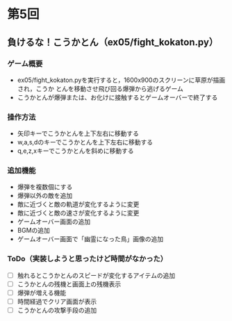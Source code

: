 # 第5回
## 負けるな！こうかとん（ex05/fight_kokaton.py）
### ゲーム概要
- ex05/fight_kokaton.pyを実行すると，1600x900のスクリーンに草原が描画され，こうか
とんを移動させ飛び回る爆弾から逃げるゲーム
- こうかとんが爆弾または、お化けに接触するとゲームオーバーで終了する
### 操作方法
- 矢印キーでこうかとんを上下左右に移動する
- w,a,s,dのキーでこうかとんを上下左右に移動する
- q,e,z,xキーでこうかとんを斜めに移動する
### 追加機能
- 爆弾を複数個にする
- 爆弾以外の敵を追加
- 敵に近づくと敵の軌道が変化するように変更
- 敵に近づくと敵の速さが変化するように変更
- ゲームオーバー画面の追加
- BGMの追加
- ゲームオーバー画面で「幽霊になった鳥」画像の追加
### ToDo（実装しようと思ったけど時間がなかった）
- [ ] 触れるとこうかとんのスピードが変化するアイテムの追加
- [ ] こうかとんの残機と画面上の残機表示
- [ ] 爆弾が増える機能
- [ ] 時間経過でクリア画面が表示
- [ ] こうかとんの攻撃手段の追加

